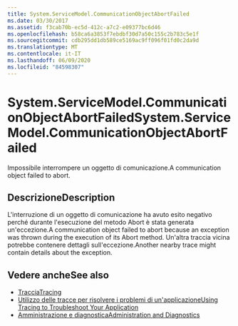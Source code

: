 ```yaml
---
title: System.ServiceModel.CommunicationObjectAbortFailed
ms.date: 03/30/2017
ms.assetid: f3cab70b-ec5d-412c-a7c2-e09377bc6d46
ms.openlocfilehash: b58ca6a3853f7ebdbf30d7a50c155c2b783c5e1f
ms.sourcegitcommit: cdb295dd1db589ce5169ac9ff096f01fd0c2da9d
ms.translationtype: MT
ms.contentlocale: it-IT
ms.lasthandoff: 06/09/2020
ms.locfileid: "84598307"
---
```

# <a name="systemservicemodelcommunicationobjectabortfailed"></a><span data-ttu-id="4679d-102">System.ServiceModel.CommunicationObjectAbortFailed</span><span class="sxs-lookup"><span data-stu-id="4679d-102">System.ServiceModel.CommunicationObjectAbortFailed</span></span>
<span data-ttu-id="4679d-103">Impossibile interrompere un oggetto di comunicazione.</span><span class="sxs-lookup"><span data-stu-id="4679d-103">A communication object failed to abort.</span></span>  
  
## <a name="description"></a><span data-ttu-id="4679d-104">Descrizione</span><span class="sxs-lookup"><span data-stu-id="4679d-104">Description</span></span>  
 <span data-ttu-id="4679d-105">L'interruzione di un oggetto di comunicazione ha avuto esito negativo perché durante l'esecuzione del metodo Abort è stata generata un'eccezione.</span><span class="sxs-lookup"><span data-stu-id="4679d-105">A communication object failed to abort because an exception was thrown during the execution of its Abort method.</span></span> <span data-ttu-id="4679d-106">Un'altra traccia vicina potrebbe contenere dettagli sull'eccezione.</span><span class="sxs-lookup"><span data-stu-id="4679d-106">Another nearby trace might contain details about the exception.</span></span>  
  
## <a name="see-also"></a><span data-ttu-id="4679d-107">Vedere anche</span><span class="sxs-lookup"><span data-stu-id="4679d-107">See also</span></span>

- [<span data-ttu-id="4679d-108">Traccia</span><span class="sxs-lookup"><span data-stu-id="4679d-108">Tracing</span></span>](index.md)
- [<span data-ttu-id="4679d-109">Utilizzo delle tracce per risolvere i problemi di un'applicazione</span><span class="sxs-lookup"><span data-stu-id="4679d-109">Using Tracing to Troubleshoot Your Application</span></span>](using-tracing-to-troubleshoot-your-application.md)
- [<span data-ttu-id="4679d-110">Amministrazione e diagnostica</span><span class="sxs-lookup"><span data-stu-id="4679d-110">Administration and Diagnostics</span></span>](../index.md)
